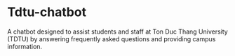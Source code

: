 # Tdtu-chatbot
A chatbot designed to assist students and staff at Ton Duc Thang University (TDTU) by answering frequently asked questions and providing campus information. 
